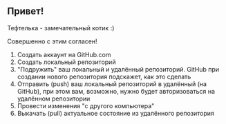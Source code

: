 ## Привет!

Тефтелька - замечательный котик :)

Совершенно с этим согласен!

1. Создать аккаунт на GitHub.com
2. Создать локальный репозиторий
3. "Подружить" ваш локальный и удалённый репозиторий. GitHub при создании нового репозитория подскажет, как это сделать
4. Отправить (push) ваш локальный репозиторий в удалённый (на GitHub), при этом вам, возможно, нужно будет авторизоваться на удалённом репозитории
5. Провести изменения "с другого компьютера"
6. Выкачать (pull) актуальное состояние из удалённого репозитория
